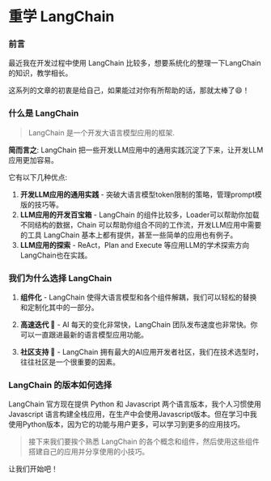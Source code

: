 # 重学 LangChain

### **前言**
最近我在开发过程中使用 LangChain 比较多，想要系统化的整理一下LangChain 的知识，教学相长。

这系列的文章的初衷是给自己，如果能过对你有所帮助的话，那就太棒了😄！

### **什么是 LangChain**
> LangChain 是一个开发大语言模型应用的框架.

**简而言之**: LangChain 把一些开发LLM应用中的通用实践沉淀了下来，让开发LLM应用更加容易。

它有以下几种优点:

1. **开发LLM应用的通用实践** - 突破大语言模型token限制的策略，管理prompt模版的技巧等。
2. **LLM应用的开发百宝箱** - LangChain 的组件比较多，Loader可以帮助你加载不同结构的数据，Chain 可以帮助你组合不同的工作流，开发LLM应用中需要的工具 LangChain 基本上都有提供，甚至一些简单的应用也有例子。
3. **LLM应用的探索** - ReAct，Plan and Execute 等应用LLM的学术探索方向LangChain也在实践。

### **我们为什么选择 LangChain**
1. **组件化** - LangChain 使得大语言模型和各个组件解耦，我们可以轻松的替换和定制化其中的一部分。

2. **高速迭代 🚢** - AI 每天的变化非常快，LangChain 团队发布速度也非常快。你可以一直跟进最新的语言模型应用功能。

3. **社区支持 👥** - LangChain 拥有最大的AI应用开发者社区，我们在技术选型时，往往社区是一个很重要的因素。

### **LangChain 的版本如何选择**
LangChain 官方现在提供 Python 和 Javascript 两个语言版本，我个人习惯使用 Javascript 语言构建全栈应用，在生产中会使用Javascript版本。但在学习中我使用Python版本，因为它的功能与用户更多，可以学习到更多的应用技巧。

> 接下来我们要挨个熟悉 LangChain 的各个概念和组件，然后使用这些组件搭建自己的应用并分享使用的小技巧。

让我们开始吧！

